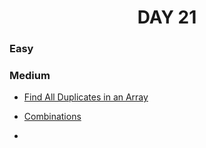 <h1 align="center"> 
DAY 21
</h1>

### Easy

### Medium

- [Find All Duplicates in an Array](https://github.com/asthakri50/100_DAYS_OF_CODE/blob/main/Day021/1.java)

- [Combinations](https://github.com/asthakri50/100_DAYS_OF_CODE/blob/main/Day021/2.java)

-